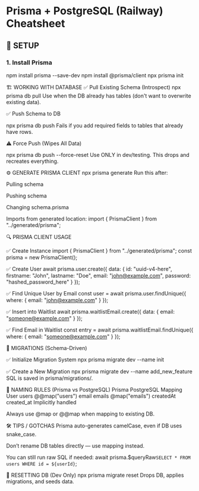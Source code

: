 # Prisma + PostgreSQL (Railway) Cheatsheet

## 🔧 SETUP

### 1. Install Prisma

npm install prisma --save-dev
npm install @prisma/client
npx prisma init

🏗️ WORKING WITH DATABASE
✅ Pull Existing Schema (Introspect)
npx prisma db pull
Use when the DB already has tables (don't want to overwrite existing data).

✅ Push Schema to DB

npx prisma db push
Fails if you add required fields to tables that already have rows.

⚠️ Force Push (Wipes All Data)

npx prisma db push --force-reset
Use ONLY in dev/testing. This drops and recreates everything.

⚙️ GENERATE PRISMA CLIENT
npx prisma generate
Run this after:

Pulling schema

Pushing schema

Changing schema.prisma

Imports from generated location:
import { PrismaClient } from "../generated/prisma";

🔍 PRISMA CLIENT USAGE

✅ Create Instance
import { PrismaClient } from "../generated/prisma";
const prisma = new PrismaClient();

✅ Create User
await prisma.user.create({
data: {
id: "uuid-v4-here",
firstname: "John",
lastname: "Doe",
email: "john@example.com",
password: "hashed_password_here"
}
});

✅ Find Unique User by Email
const user = await prisma.user.findUnique({
where: { email: "john@example.com" }
});

✅ Insert into Waitlist
await prisma.waitlistEmail.create({
data: { email: "someone@example.com" }
});

✅ Find Email in Waitlist
const entry = await prisma.waitlistEmail.findUnique({
where: { email: "someone@example.com" }
});

🔁 MIGRATIONS (Schema-Driven)

✅ Initialize Migration System
npx prisma migrate dev --name init

✅ Create a New Migration
npx prisma migrate dev --name add_new_feature
SQL is saved in prisma/migrations/.

🧼 NAMING RULES (Prisma vs PostgreSQL)
Prisma PostgreSQL Mapping
User users @@map("users")
email emails @map("emails")
createdAt created_at Implicitly handled

Always use @map or @@map when mapping to existing DB.

🛠️ TIPS / GOTCHAS
Prisma auto-generates camelCase, even if DB uses snake_case.

Don’t rename DB tables directly — use mapping instead.

You can still run raw SQL if needed:
await prisma.$queryRaw`SELECT * FROM users WHERE id = ${userId}`;

🧪 RESETTING DB (Dev Only)
npx prisma migrate reset
Drops DB, applies migrations, and seeds data.
